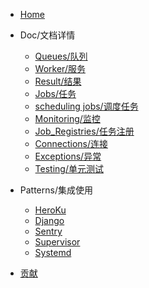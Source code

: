 * [Home](zh-cn/quickstart.md)

* Doc/文档详情

  * [Queues/队列](zh-cn/queues.md)
  * [Worker/服务](zh-cn/worker.md)
  * [Result/结果](zh-cn/result.md)
  * [Jobs/任务](zh-cn/jobs.md)
  * [scheduling jobs/调度任务](zh-cn/scheduling.md)
  * [Monitoring/监控](zh-cn/monitoring.md)
  * [Job_Registries/任务注册](zh-cn/job_registries.md)
  * [Connections/连接](zh-cn/connections.md)
  * [Exceptions/异常](zh-cn/Exceptions.md)
  * [Testing/单元测试](zh-cn/Testing.md)

* Patterns/集成使用

  * [HeroKu](zh-cn/heroku.md)
  * [Django](zh-cn/django.md)
  * [Sentry](zh-cn/sentry.md)
  * [Supervisor](zh-cn/supervisor.md)
  * [Systemd](zh-cn/systemd.md)

* [贡献](zh-cn/contributing.md)
  
